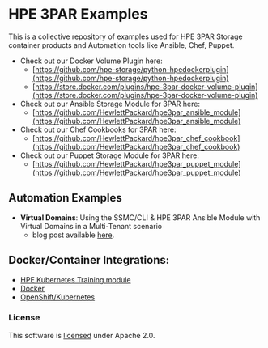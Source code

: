 # HPE 3PAR Examples  
This is a collective repository of examples used for HPE 3PAR Storage container products and Automation tools like Ansible, Chef, Puppet.

* Check out our Docker Volume Plugin here:
  * [https://github.com/hpe-storage/python-hpedockerplugin](https://github.com/hpe-storage/python-hpedockerplugin)
  * [https://store.docker.com/plugins/hpe-3par-docker-volume-plugin](https://store.docker.com/plugins/hpe-3par-docker-volume-plugin)
* Check out our Ansible Storage Module for 3PAR here:
  * [https://github.com/HewlettPackard/hpe3par_ansible_module](https://github.com/HewlettPackard/hpe3par_ansible_module)
* Check out our Chef Cookbooks for 3PAR here:
  * [https://github.com/HewlettPackard/hpe3par_chef_cookbook](https://github.com/HewlettPackard/hpe3par_chef_cookbook)
* Check out our Puppet Storage Module for 3PAR here:
  * [https://github.com/HewlettPackard/hpe3par_puppet_module](https://github.com/HewlettPackard/hpe3par_puppet_module)

## Automation Examples

* **Virtual Domains**: Using the SSMC/CLI & HPE 3PAR Ansible Module with Virtual Domains in a Multi-Tenant scenario
  * blog post available [here](https://developer.hpe.com/blog/using-the-ssmccli-hpe-3par-ansible-module-with-virtual-domains).


## Docker/Container Integrations:

* [HPE Kubernetes Training module](https://hpe-storage.github.io/hpe3par-examples/)
* [Docker](containers/README.md)
* [OpenShift/Kubernetes](containers/kubernetes-openshift/samples/README.md)



### License
This software is [licensed](LICENSE) under Apache 2.0.

